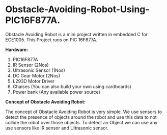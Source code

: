 # Obstacle-Avoiding-Robot-Using-PIC16F877A.
Obstacle Avoiding Robot is a mini project written in embedded C for ECE1005. 
This Project runs on PIC 16F877A.

**Hardware:**
1. PIC16F877A
2. IR Sensor (2Nos)
3. Ultrasonic Sensor (1Nos)
4. DC Gear Motor (2Nos)
5. L293D Motor Driver
6. Chaises (You can also build your own using cardboards)
7. Power bank (Any available power source)

**Concept of Obstacle Avoiding Robot:**

The concept of Obstacle Avoiding Robot is very simple. We use sensors to detect the presence of objects around the robot and use this data to not collide the robot over those objects. To detect an Object we can use any use sensors like IR sensor and Ultrasonic sensor.

